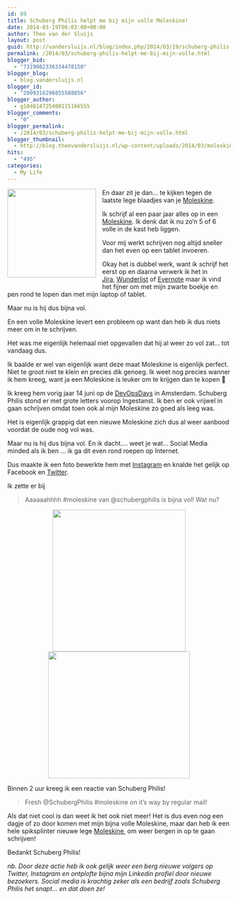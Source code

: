 ```yaml
---
id: 69
title: Schuberg Philis helpt me bij mijn volle Moleskine!
date: 2014-03-19T06:03:00+00:00
author: Theo van der Sluijs
layout: post
guid: http://vandersluijs.nl/blog/index.php/2014/03/19/schuberg-philis-helpt-me-bij-mijn-volle/
permalink: /2014/03/schuberg-philis-helpt-me-bij-mijn-volle.html
blogger_bid:
  - "7319082336334478150"
blogger_blog:
  - blog.vandersluijs.nl
blogger_id:
  - "2009316296855588856"
blogger_author:
  - g104814725400115166555
blogger_comments:
  - "0"
blogger_permalink:
  - /2014/03/schuberg-philis-helpt-me-bij-mijn-volle.html
blogger_thumbnail:
  - http://blog.theovandersluijs.nl/wp-content/uploads/2014/03/moleskine.jpg
hits:
  - "495"
categories:
  - My Life
---
```

<div style="clear: both; text-align: center;">
  <a href=https://vandersluijs.resultants-e.nl/2014/03/moleskine.jpg" style="clear: left; float: left; margin-bottom: 1em; margin-right: 1em;"><img border="0" src="https://vandersluijs.resultants-e.nl/2014/03/moleskine.jpg" height="200" width="200" /></a>
</div>

En daar zit je dan&#8230; te kijken tegen de laatste lege blaadjes van je&nbsp;<a href="http://www.moleskine.com/en/" target="_blank">Moleskine</a>.

Ik schrijf al een paar jaar alles op in een <a href="http://www.moleskine.com/en/" target="_blank">Moleskine</a>. Ik denk dat ik nu zo&#8217;n 5 of 6 volle in de kast heb liggen.

Voor mij werkt schrijven nog altijd sneller dan het even op een tablet invoeren.

Okay het is dubbel werk, want ik schrijf het eerst op en daarna verwerk ik het in <a href="https://www.atlassian.com/software/jira" target="_blank">Jira</a>,&nbsp;<a href="https://www.wunderlist.com/en/" target="_blank">Wunderlist</a> of <a href="https://evernote.com/intl/nl/" target="_blank">Evernote</a>&nbsp;maar ik vind het fijner om met mijn zwarte boekje en pen rond te lopen dan met mijn laptop of tablet.

Maar nu is hij dus bijna vol.  
<!--more-->En een volle Moleskine levert een probleem op want dan heb ik dus niets meer om in te schrijven.

Het was me eigenlijk helemaal niet opgevallen dat hij al weer zo vol zat&#8230; tot vandaag dus.

Ik baalde er wel van eigenlijk want deze maat Moleskine is eigenlijk perfect. Niet te groot niet te klein en precies dik genoeg. Ik weet nog precies wanner ik hem kreeg, want ja een Moleskine is leuker om te krijgen dan te kopen 🙂

Ik kreeg hem vorig jaar 14 juni op de <a href="http://devopsdays.org/events/2013-amsterdam/" target="_blank">DevOpsDays</a> in Amsterdam. Schuberg Philis stond er met grote letters voorop&nbsp;Ingestanst. Ik ben er ook vrijwel in gaan schrijven omdat toen ook al mijn Moleskine zo goed als leeg was.

Het is eigenlijk grappig dat een nieuwe Moleskine zich dus al weer aanbood voordat de oude nog vol was.

Maar nu is hij dus bijna vol. En ik dacht&#8230;. weet je wat&#8230; Social Media minded als ik ben &#8230; ik ga dit even rond roepen op Internet.

Dus maakte ik een foto bewerkte hem met <a href="http://instagram.com/p/lr-HC8ypKS/" target="_blank">Instagram</a> en knalde het gelijk op Facebook en <a href="https://twitter.com/tvdsluijs/status/445927271959130112" target="_blank">Twitter</a>.

Ik zette er bij

> Aaaaaahhhh #moleskine van @schubergphilis is bijna vol! Wat nu?



<div style="clear: both; text-align: center;">
  <a href=https://vandersluijs.resultants-e.nl/2014/03/instagram.png" style="margin-left: 1em; margin-right: 1em;"><img border="0" src="https://vandersluijs.resultants-e.nl/2014/03/instagram.png" height="320" width="300" /></a>
</div>



<div style="clear: both; text-align: center;">
  <a href=https://vandersluijs.resultants-e.nl/2014/03/twitter.png" style="margin-left: 1em; margin-right: 1em;"><img border="0" src="https://vandersluijs.resultants-e.nl/2014/03/twitter.png" height="286" width="320" /></a>
</div>

Binnen 2 uur kreeg ik een reactie van Schuberg Philis!

> Fresh @SchubergPhilis #moleskine on it&#8217;s way by regular mail!

Als dat niet cool is dan weet ik het ook niet meer! Het is dus even nog een dagje of zo door komen met mijn bijna volle Moleskine, maar dan heb ik een hele spiksplinter nieuwe lege&nbsp;<a href="http://www.moleskine.com/en/" target="_blank">Moleskine&nbsp;</a>&nbsp;om weer bergen in op te gaan schrijven!

Bedankt&nbsp;Schuberg Philis!

_nb. Door deze actie heb ik ook gelijk weer een berg nieuwe volgers op Twitter, Instagram en ontplofte bijna mijn Linkedin profiel door nieuwe bezoekers. Social media is krachtig zeker als een bedrijf zoals&nbsp;Schuberg Philis het snapt&#8230; en dat doen ze!_